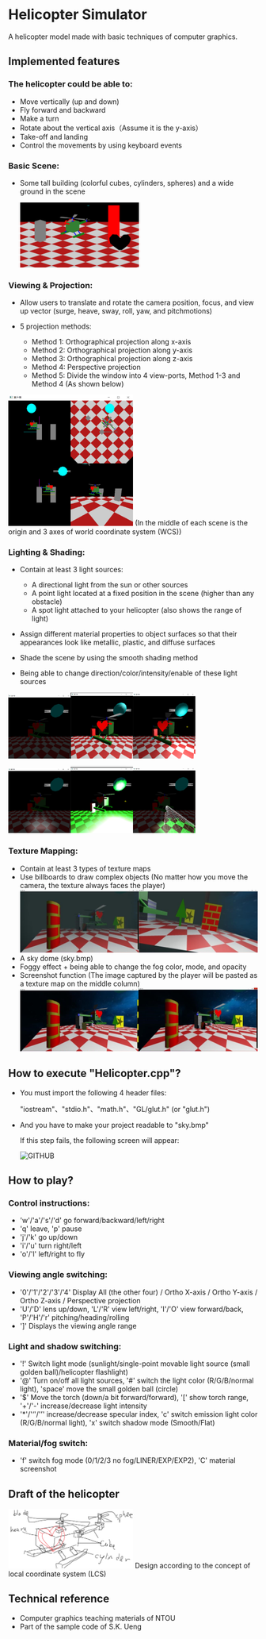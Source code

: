 # Helicopter Simulator
 A helicopter model made with basic techniques of computer graphics.

## Implemented features

### The helicopter could be able to:
* Move vertically (up and down)
* Fly forward and backward
* Make a turn
* Rotate about the vertical axis（Assume it is the y-axis）
* Take-off and landing 
* Control the movements by using keyboard events

### Basic Scene:
* Some tall building (colorful cubes, cylinders, spheres) and a wide ground in the scene

  <img src="README_IMG/Scene.png" width="50%">
### Viewing & Projection:
* Allow users to translate and rotate the camera position, focus, and view up vector (surge, heave, sway, roll, yaw, and pitchmotions)
* 5 projection methods:

   * Method 1: Orthographical projection along x-axis
   * Method 2: Orthographical projection along y-axis
   * Method 3: Orthographical projection along z-axis
   * Method 4: Perspective projection
   * Method 5: Divide the window into 4 view-ports, Method 1-3 and Method 4 (As shown below)

 <img src="README_IMG/Method5.png" width="50%">
(In the middle of each scene is the origin and 3 axes of world coordinate system (WCS))

### Lighting & Shading:
* Contain at least 3 light sources:

   * A directional light from the sun or other sources
   * A point light located at a fixed position in the scene (higher than any obstacle)
   * A spot light attached to your helicopter (also shows the range of light)
* Assign different material properties to object surfaces so that their appearances look like metallic, plastic, and diffuse surfaces
* Shade the scene by using the smooth shading method
* Being able to change direction/color/intensity/enable of these light sources

 <img src="README_IMG/Emission.png" width="25%"><img src="README_IMG/Light.png" width="25%"><img src="README_IMG/PointLight.png" width="25%">
 
 <img src="README_IMG/SpotLight.png" width="25%"><img src="README_IMG/LightIntensity.png" width="25%"><img src="README_IMG/RangeOfLight.png" width="25%">

### Texture Mapping:
* Contain at least 3 types of texture maps
* Use billboards to draw complex objects (No matter how you move the camera, the texture always faces the player)
  <img src="README_IMG/Billboard.png" width="100%">
* A sky dome (sky.bmp)
* Foggy effect + being able to change the fog color, mode, and opacity
* Screenshot function (The image captured by the player will be pasted as a texture map on the middle column)
  <img src="README_IMG/Screenshot.png" width="100%">

## How to execute "Helicopter.cpp"?

* You must import the following 4 header files:

  "iostream"、"stdio.h"、"math.h"、"GL/glut.h" (or "glut.h")

* And you have to make your project readable to "sky.bmp" 

  If this step fails, the following screen will appear: 
  
  ![GITHUB]( https://github.com/SUNGOD3/Helicopter-Simulator/blob/main/README_IMG/Read%20Failed.png )
  
## How to play?

### Control instructions: 
* 'w'/'a'/'s'/'d' go forward/backward/left/right 
* 'q' leave, 'p' pause 
* 'j'/'k' go up/down
* 'i'/'u' turn right/left
* 'o'/'l' left/right to fly
### Viewing angle switching: 
* '0'/'1'/'2'/'3'/'4' Display All (the other four) / Ortho X-axis / Ortho Y-axis / Ortho Z-axis / Perspective projection
* 'U'/'D' lens up/down, 'L'/'R' view left/right, 'I'/'O' view forward/back, 'P'/'H'/'r' pitching/heading/rolling
* ']' Displays the viewing angle range
### Light and shadow switching: 
* '!' Switch light mode (sunlight/single-point movable light source (small golden ball)/helicopter flashlight)
* '@' Turn on/off all light sources, '#' switch the light color (R/G/B/normal light), 'space' move the small golden ball (circle)
* '$' Move the torch (down/a bit forward/forward), '[' show torch range, '+'/'-' increase/decrease light intensity
* '*'/'‘'/'’' increase/decrease specular index, 'c' switch emission light color (R/G/B/normal light), 'x' switch shadow mode (Smooth/Flat)
### Material/fog switch: 
* 'f' switch fog mode (0/1/2/3 no fog/LINER/EXP/EXP2), 'C' material screenshot

## Draft of the helicopter

<img src="README_IMG/draft.png" width="50%">
Design according to the concept of local coordinate system (LCS)

## Technical reference
* Computer graphics teaching materials of NTOU
* Part of the sample code of S.K. Ueng
